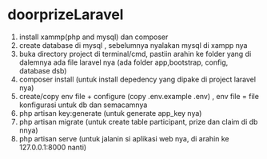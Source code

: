 # doorprizeLaravel
1. install xammp(php and mysql) dan composer
2. create database di mysql <nama database>, sebelumnya nyalakan mysql di xampp nya
3. buka directory project di terminal/cmd, pastiin arahin ke folder yang di dalemnya ada file laravel nya (ada folder app,bootstrap, config, database dsb)
4. composer install (untuk install depedency yang dipake di project laravel nya)
5. create/copy env file + configure (copy .env.example .env)  , env file = file konfigurasi untuk db dan semacamnya
6. php artisan key:generate (untuk generate app_key nya)
7. php artisan migrate (untuk create table participant, prize dan claim di db nnya)
8. php artisan serve (untuk jalanin si aplikasi web nya, di arahin ke 127.0.0.1:8000 nanti)
